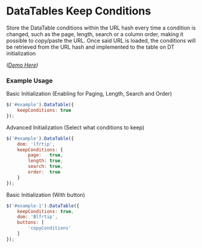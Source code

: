 # DataTables Keep Conditions #

Store the DataTable conditions within the URL hash every time a condition is changed, such as the page, length, search or a column order, making it possible to copy/paste the URL. Once said URL is loaded, the conditions will be retrieved from the URL hash and implemented to the table on DT initialization

*([Demo Here](http://www.justinhyland.com/p/dt/datatables-keep-conditions/example-button.html#order=2:asc&search=a&page=1&length=25))*

### Example Usage ###

Basic Initialization (Enabling for Paging, Length, Search and Order)

```javascript
$('#example').DataTable({
    keepConditions: true
});
```

Advanced Initialization (Select what conditions to keep)

```javascript
$('#example').DataTable({
    dom: 'lfrtip',
    keepConditions: {
        page:   true,
        length: true,
        search: true,
        order:  true
    }
});
```

Basic Initialization (With button)

```javascript
$('#example-1').DataTable({
    keepConditions: true,
    dom: 'Blfrtip',
    buttons: [
        'copyConditions'
    ]
});
```